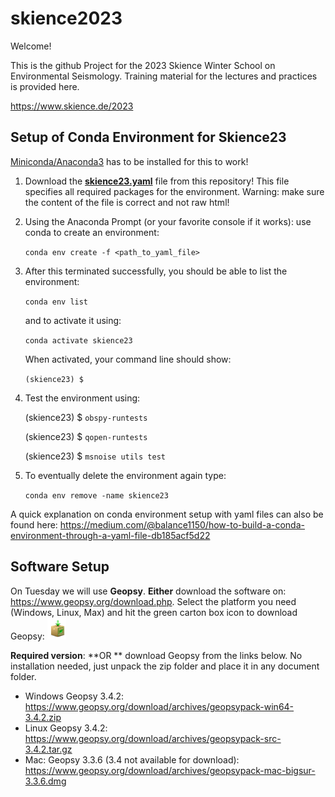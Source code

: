 # skience2023

Welcome!

This is the github Project for the 2023 Skience Winter School on Environmental Seismology. Training material for the lectures and practices is provided here.

https://www.skience.de/2023


## Setup of Conda Environment for Skience23

[Miniconda/Anaconda3](https://docs.conda.io/en/latest/miniconda.html) has to be installed for this to work!

1) Download the [__skience23.yaml__](https://raw.githubusercontent.com/heinerigel/skience2023/main/skience23.yaml) file from this repository! This file specifies all required packages for the environment. Warning: make sure the content of the file is correct and not raw html!

2) Using the Anaconda Prompt (or your favorite console if it works): use conda to create an environment: 
  
   ` conda env create -f <path_to_yaml_file> `

3) After this terminated successfully, you should be able to list the environment: 
   
   ` conda env list `
   
   and to activate it using: 
   
   ` conda activate skience23 `

   When activated, your command line should show:
   
   ` (skience23) $ `  

4) Test the environment using: 
   
   (skience23) $ ` obspy-runtests `
   
   (skience23) $ ` qopen-runtests `
   
   (skience23) $ ` msnoise utils test `
   
5) To eventually delete the environment again type: 

    ` conda env remove -name skience23 `

A quick explanation on conda environment setup with yaml files can also be found here: 
https://medium.com/@balance1150/how-to-build-a-conda-environment-through-a-yaml-file-db185acf5d22

## Software Setup 
On Tuesday we will use __Geopsy__. **Either** download the software on: https://www.geopsy.org/download.php. Select the platform you need (Windows, Linux, Max) and hit the green carton box icon to download Geopsy:  <img src="https://github.com/heinerigel/skience2023/blob/main/02_Tuesday/Afternoon/Figures/Geopsy%20download.png" width=30></img>

__Required version__: 
**OR ** download Geopsy from the links below. No installation needed, just unpack the zip folder and place it in any document folder.
* Windows Geopsy 3.4.2: https://www.geopsy.org/download/archives/geopsypack-win64-3.4.2.zip 
* Linux Geopsy 3.4.2: https://www.geopsy.org/download/archives/geopsypack-src-3.4.2.tar.gz 
* Mac: Geopsy 3.3.6 (3.4 not available for download):  https://www.geopsy.org/download/archives/geopsypack-mac-bigsur-3.3.6.dmg 
